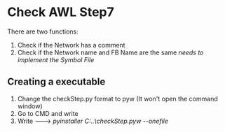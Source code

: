 # Check AWL Step7

There are two functions:

1. Check if the Network has a comment
2. Check if the Network name and FB Name are the same *needs to implement the Symbol File*

## Creating a executable 

1. Change the checkStep.py format to pyw (It won't open the command window)
2. Go to CMD and write
3. Write ---> *pyinstaller C:\..\checkStep.pyw --onefile*
